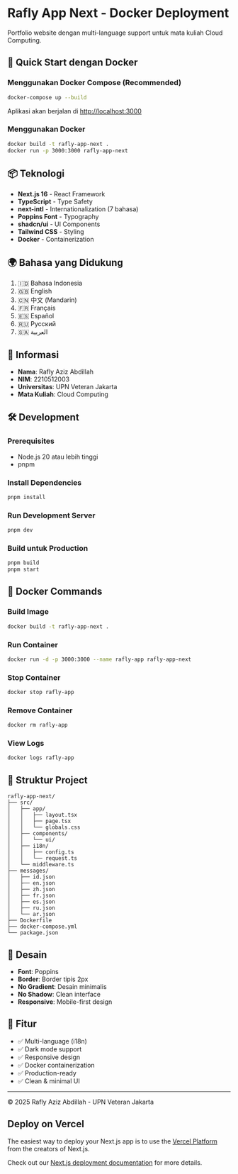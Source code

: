 # Rafly App Next - Docker Deployment

Portfolio website dengan multi-language support untuk mata kuliah Cloud Computing.

## 🚀 Quick Start dengan Docker

### Menggunakan Docker Compose (Recommended)

```bash
docker-compose up --build
```

Aplikasi akan berjalan di [http://localhost:3000](http://localhost:3000)

### Menggunakan Docker

```bash
docker build -t rafly-app-next .
docker run -p 3000:3000 rafly-app-next
```

## 📦 Teknologi

- **Next.js 16** - React Framework
- **TypeScript** - Type Safety
- **next-intl** - Internationalization (7 bahasa)
- **Poppins Font** - Typography
- **shadcn/ui** - UI Components
- **Tailwind CSS** - Styling
- **Docker** - Containerization

## 🌍 Bahasa yang Didukung

1. 🇮🇩 Bahasa Indonesia
2. 🇬🇧 English
3. 🇨🇳 中文 (Mandarin)
4. 🇫🇷 Français
5. 🇪🇸 Español
6. 🇷🇺 Русский
7. 🇸🇦 العربية

## 👤 Informasi

- **Nama**: Rafly Aziz Abdillah
- **NIM**: 2210512003
- **Universitas**: UPN Veteran Jakarta
- **Mata Kuliah**: Cloud Computing

## 🛠️ Development

### Prerequisites

- Node.js 20 atau lebih tinggi
- pnpm

### Install Dependencies

```bash
pnpm install
```

### Run Development Server

```bash
pnpm dev
```

### Build untuk Production

```bash
pnpm build
pnpm start
```

## 🐳 Docker Commands

### Build Image

```bash
docker build -t rafly-app-next .
```

### Run Container

```bash
docker run -d -p 3000:3000 --name rafly-app rafly-app-next
```

### Stop Container

```bash
docker stop rafly-app
```

### Remove Container

```bash
docker rm rafly-app
```

### View Logs

```bash
docker logs rafly-app
```

## 📁 Struktur Project

```
rafly-app-next/
├── src/
│   ├── app/
│   │   ├── layout.tsx
│   │   ├── page.tsx
│   │   └── globals.css
│   ├── components/
│   │   └── ui/
│   ├── i18n/
│   │   ├── config.ts
│   │   └── request.ts
│   └── middleware.ts
├── messages/
│   ├── id.json
│   ├── en.json
│   ├── zh.json
│   ├── fr.json
│   ├── es.json
│   ├── ru.json
│   └── ar.json
├── Dockerfile
├── docker-compose.yml
└── package.json
```

## 🎨 Desain

- **Font**: Poppins
- **Border**: Border tipis 2px
- **No Gradient**: Desain minimalis
- **No Shadow**: Clean interface
- **Responsive**: Mobile-first design

## 📝 Fitur

- ✅ Multi-language (i18n)
- ✅ Dark mode support
- ✅ Responsive design
- ✅ Docker containerization
- ✅ Production-ready
- ✅ Clean & minimal UI

---

© 2025 Rafly Aziz Abdillah - UPN Veteran Jakarta

## Deploy on Vercel

The easiest way to deploy your Next.js app is to use the [Vercel Platform](https://vercel.com/new?utm_medium=default-template&filter=next.js&utm_source=create-next-app&utm_campaign=create-next-app-readme) from the creators of Next.js.

Check out our [Next.js deployment documentation](https://nextjs.org/docs/app/building-your-application/deploying) for more details.
